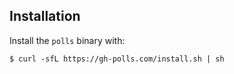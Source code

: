 ## Installation

Install the `polls` binary with:

```
$ curl -sfL https://gh-polls.com/install.sh | sh
```
